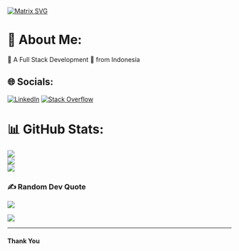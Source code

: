 [![Matrix SVG](https://raw.githubusercontent.com/rodrigograca31/rodrigograca31/master/matrix.svg)](https://www.youtube.com/watch?v=SDkAGkd4NLc) 

# 👋 About Me:
💼 A Full Stack Development 🚀 from Indonesia

## 🌐 Socials:
[![LinkedIn](https://img.shields.io/badge/LinkedIn-%230077B5.svg?logo=linkedin&logoColor=white)](https://www.linkedin.com/in/ivan-suhendra-bb061a174) [![Stack Overflow](https://img.shields.io/badge/-Stackoverflow-FE7A16?logo=stack-overflow&logoColor=white)](https://stackoverflow.com/users/17257854/hendra)

# 📊 GitHub Stats:
![](https://github-readme-stats.vercel.app/api?username=van-grafity&&show_icons=true&hi&theme=light&count_private=true&include_all_commits=true&count_private=true)<br/>
![](https://github-readme-streak-stats.herokuapp.com/?user=van-grafity&theme=light&hide_border=false)<br/>
![](https://github-readme-stats.vercel.app/api/top-langs/?username=van-grafity&theme=light&hide_border=false&include_all_commits=true&count_private=true&layout=compact)

### ✍️ Random Dev Quote
![](https://quotes-github-readme.vercel.app/api?type=horizontal&theme=radical)

[![](https://img.shields.io/badge/☕-Buy%20me%20a%20coffee!-yellow?style=for-the-badge)](https://www.buymeacoffee.com/ivansuhends)

***********************************

#### Thank You
